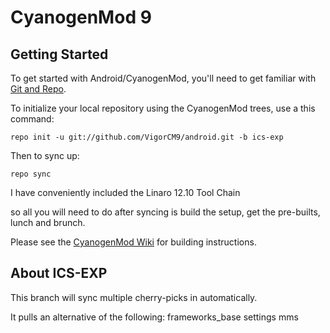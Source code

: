 CyanogenMod 9
===========

Getting Started
---------------

To get started with Android/CyanogenMod, you'll need to get
familiar with [Git and Repo](http://source.android.com/download/using-repo).

To initialize your local repository using the CyanogenMod trees, use a this command:

    repo init -u git://github.com/VigorCM9/android.git -b ics-exp

Then to sync up:

    repo sync


I have conveniently included the Linaro 12.10 Tool Chain 

so all you will need to do after syncing is build the setup, get the pre-builts, lunch and brunch.

Please see the [CyanogenMod Wiki](http://wiki.cyanogenmod.com/) for building instructions.


About ICS-EXP
---------------

This branch will sync multiple cherry-picks in automatically.

It pulls an alternative of the following:
frameworks_base
settings
mms
